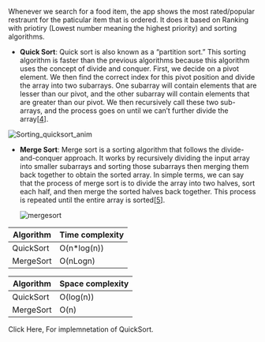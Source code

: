 Whenever we search for a food item, the app shows the most rated/popular restraunt for the paticular item that is ordered. 
It does it based on Ranking with priotiry (Lowest number meaning the highest priority) and sorting algorithms.

- **Quick Sort**: Quick sort is also known as a “partition sort.” This sorting algorithm is faster than the previous algorithms because this algorithm uses the concept of divide and conquer. First, we decide on a pivot element. We then find the correct index for this pivot position and divide the array into two subarrays. One subarray will contain elements that are lesser than our pivot, and the other subarray will contain elements that are greater than our pivot. We then recursively call these two sub-arrays, and the process goes on until we can’t further divide the array[[4](https://builtin.com/machine-learning/fastest-sorting-algorithm)].
  
![Sorting_quicksort_anim](https://github.com/JadenEkbote/portfolio.github.io/assets/97228905/52ad684a-b132-4f07-ba90-d1f1ecd2cce5)

- **Merge Sort**: Merge sort is a sorting algorithm that follows the divide-and-conquer approach. It works by recursively dividing the input array into smaller subarrays and sorting those subarrays then merging them back together to obtain the sorted array. In simple terms, we can say that the process of merge sort is to divide the array into two halves, sort each half, and then merge the sorted halves back together. This process is repeated until the entire array is sorted[[5](https://www.geeksforgeeks.org/merge-sort/)].

  ![mergesort](https://github.com/JadenEkbote/portfolio.github.io/assets/97228905/bc8b4632-2880-4440-a8e2-589ce5f81dfd)


| Algorithm | Time complexity |
|----------|----------|
| QuickSort  | O(n*log(n))| 
| MergeSort  | O(nLogn) | 

| Algorithm | Space complexity |
|----------|----------|
| QuickSort  | O(log(n)) | 
| MergeSort  | O(n) | 
  
Click Here, For implemnetation of QuickSort.
